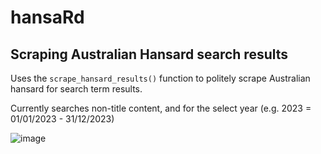 # hansaRd
## Scraping Australian Hansard search results

Uses the `scrape_hansard_results()` function to politely scrape Australian hansard for search term results.

Currently searches non-title content, and for the select year (e.g. 2023 = 01/01/2023 - 31/12/2023)

![image](https://github.com/BJ-Cochrane/hansaRd/assets/100991679/c92efb51-3eea-498d-becc-02a468e21b79)
